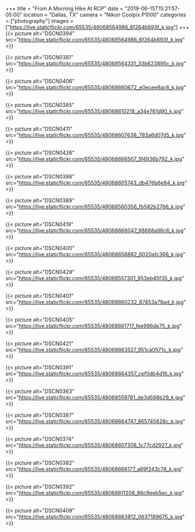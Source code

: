 +++
title = "From A Morning Hike At RCP"
date = "2019-06-15T15:21:57-05:00"
location = "Dallas, TX"
camera = "Nikon Coolpix P1000"
categories = ["photography"]
images = ["https://live.staticflickr.com/65535/48068564986_6f264b693f_k.jpg"]
+++
{{< picture alt="DSCN0394" src="https://live.staticflickr.com/65535/48068564986_6f264b693f_k.jpg" >}}
<!--more-->

{{< picture alt="DSCN0381" src="https://live.staticflickr.com/65535/48068564331_33b623895c_k.jpg" >}}

{{< picture alt="DSCN0406" src="https://live.staticflickr.com/65535/48068660672_e0ecee8ac6_k.jpg" >}}

{{< picture alt="DSCN0385" src="https://live.staticflickr.com/65535/48068610218_a34e761d90_k.jpg" >}}

{{< picture alt="DSCN0411" src="https://live.staticflickr.com/65535/48068607638_783a6d07d5_k.jpg" >}}

{{< picture alt="DSCN0426" src="https://live.staticflickr.com/65535/48068666507_3f4936b792_k.jpg" >}}

{{< picture alt="DSCN0398" src="https://live.staticflickr.com/65535/48068605743_db476b6e84_k.jpg" >}}

{{< picture alt="DSCN0389" src="https://live.staticflickr.com/65535/48068560356_fb582b2766_k.jpg" >}}

{{< picture alt="DSCN0419" src="https://live.staticflickr.com/65535/48068668047_98888a96c6_k.jpg" >}}

{{< picture alt="DSCN0400" src="https://live.staticflickr.com/65535/48068658882_6020afc366_k.jpg" >}}

{{< picture alt="DSCN0429" src="https://live.staticflickr.com/65535/48068557301_953eb45f35_k.jpg" >}}

{{< picture alt="DSCN0401" src="https://live.staticflickr.com/65535/48068660232_87453a78ad_k.jpg" >}}

{{< picture alt="DSCN0405" src="https://live.staticflickr.com/65535/48068661717_fee986de75_k.jpg" >}}

{{< picture alt="DSCN0421" src="https://live.staticflickr.com/65535/48068663527_951ca0571c_k.jpg" >}}

{{< picture alt="DSCN0391" src="https://live.staticflickr.com/65535/48068664357_cef0db4d16_k.jpg" >}}

{{< picture alt="DSCN0363" src="https://live.staticflickr.com/65535/48068559781_de3d598b29_k.jpg" >}}

{{< picture alt="DSCN0387" src="https://live.staticflickr.com/65535/48068664747_865745828c_k.jpg" >}}

{{< picture alt="DSCN0374" src="https://live.staticflickr.com/65535/48068607308_1c77cd2927_k.jpg" >}}

{{< picture alt="DSCN0382" src="https://live.staticflickr.com/65535/48068666177_a69f243c78_k.jpg" >}}

{{< picture alt="DSCN0392" src="https://live.staticflickr.com/65535/48068611208_86c9eeb5ec_k.jpg" >}}

{{< picture alt="DSCN0409" src="https://live.staticflickr.com/65535/48068663812_0637189675_k.jpg" >}}
